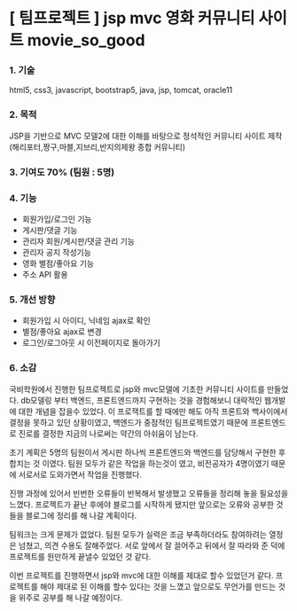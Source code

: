 # [ 팀프로젝트 ] jsp mvc 영화 커뮤니티 사이트 movie_so_good

### 1. 기술

html5, css3, javascript, bootstrap5, java, jsp, tomcat, oracle11

### 2. 목적

JSP을 기반으로 MVC 모델2에 대한 이해를 바탕으로 정석적인 커뮤니티 사이트 제작 (해리포터,짱구,마블,지브리,반지의제왕 종합 커뮤니티)

### 3. 기여도 70% (팀원 : 5명)

### 4. 기능

- 회원가입/로그인 기능
- 게시판/댓글 기능
- 관리자 회원/게시판/댓글 관리 기능
- 관리자 공지 작성기능
- 영화 별점/좋아요 기능 
- 주소 API 활용

### 5. 개선 방향

- 회원가입 시 아이디, 닉네임 ajax로 확인
- 별점/좋아요 ajax로 변경
- 로그인/로그아웃 시 이전페이지로 돌아가기

### 6. 소감

국비학원에서 진행한 팀프로젝트로 jsp와 mvc모델에 기초한 커뮤니티 사이트를 만들었다. db모델링 부터 백엔드, 프론트엔드까지 구현하는 것을 경험해보니 대략적인 웹개발에 대한 개념을 잡을수 있었다. 
이 프로잭트를 할 때에만 해도 아직 프론트와 백사이에서 결정을 못하고 있던 상황이였고, 백엔드가 중점적인 팀프로젝트였기 때문에 프론트엔드로 진로를 결정한 지금의 나로써는 약간의 아쉬움이 남는다.

초기 계획은 5명의 팀원이서 게시판 하나씩 프론트엔드와 백엔드를 담당해서 구현한 후 합치는 것 이였다. 팀원 모두가 같은 작업을 하는것이 였고, 비전공자가 4명이였기 때문에 서로서로 도와가면서 작업을 진행했다.

진행 과정에 있어서 빈번한 오류들이 반복해서 발생했고 오류들을 정리해 놓을 필요성을 느꼈다. 프로젝트가 끝난 후에야 블로그를 시작하게 됐지만 앞으로는 오류와 공부한 것들을 블로그에 정리를 해 나갈 계획이다.

팀워크는 크게 문제가 없었다. 팀원 모두가 실력은 조금 부족하더라도 참여하려는 열정은 넘쳤고, 의견 수용도 잘해주었다. 서로 앞에서 잘 끌어주고 뒤에서 잘 따라와 준 덕에 프로젝트를 원만하게 끝낼수 있었던 것 같다.

이번 프로젝트를 진행하면서 jsp와 mvc에 대한 이해를 제대로 할수 있었던거 같다. 프로젝트를 해야 제대로 된 이해를 할수 있다는 것을 느꼈고 앞으로도 무언가를 만드는 것을 위주로 공부를 해 나갈 예정이다.
